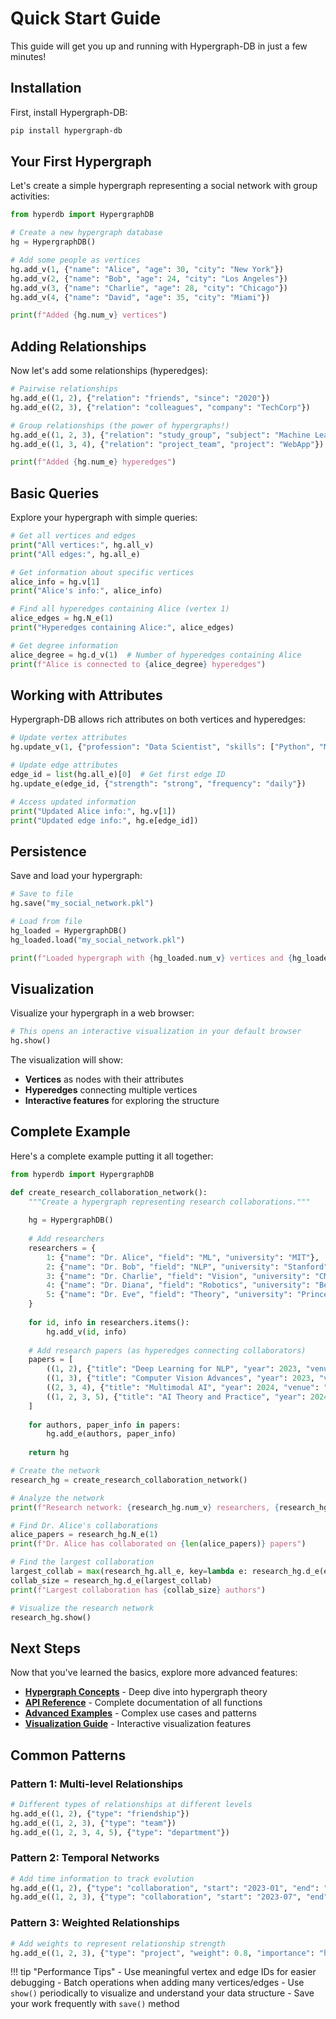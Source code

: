 # Quick Start Guide

This guide will get you up and running with Hypergraph-DB in just a few minutes!

## Installation

First, install Hypergraph-DB:

```bash
pip install hypergraph-db
```

## Your First Hypergraph

Let's create a simple hypergraph representing a social network with group activities:

```python
from hyperdb import HypergraphDB

# Create a new hypergraph database
hg = HypergraphDB()

# Add some people as vertices
hg.add_v(1, {"name": "Alice", "age": 30, "city": "New York"})
hg.add_v(2, {"name": "Bob", "age": 24, "city": "Los Angeles"})
hg.add_v(3, {"name": "Charlie", "age": 28, "city": "Chicago"})
hg.add_v(4, {"name": "David", "age": 35, "city": "Miami"})

print(f"Added {hg.num_v} vertices")
```

## Adding Relationships

Now let's add some relationships (hyperedges):

```python
# Pairwise relationships
hg.add_e((1, 2), {"relation": "friends", "since": "2020"})
hg.add_e((2, 3), {"relation": "colleagues", "company": "TechCorp"})

# Group relationships (the power of hypergraphs!)
hg.add_e((1, 2, 3), {"relation": "study_group", "subject": "Machine Learning"})
hg.add_e((1, 3, 4), {"relation": "project_team", "project": "WebApp"})

print(f"Added {hg.num_e} hyperedges")
```

## Basic Queries

Explore your hypergraph with simple queries:

```python
# Get all vertices and edges
print("All vertices:", hg.all_v)
print("All edges:", hg.all_e)

# Get information about specific vertices
alice_info = hg.v[1]
print("Alice's info:", alice_info)

# Find all hyperedges containing Alice (vertex 1)
alice_edges = hg.N_e(1)
print("Hyperedges containing Alice:", alice_edges)

# Get degree information
alice_degree = hg.d_v(1)  # Number of hyperedges containing Alice
print(f"Alice is connected to {alice_degree} hyperedges")
```

## Working with Attributes

Hypergraph-DB allows rich attributes on both vertices and hyperedges:

```python
# Update vertex attributes
hg.update_v(1, {"profession": "Data Scientist", "skills": ["Python", "ML"]})

# Update edge attributes
edge_id = list(hg.all_e)[0]  # Get first edge ID
hg.update_e(edge_id, {"strength": "strong", "frequency": "daily"})

# Access updated information
print("Updated Alice info:", hg.v[1])
print("Updated edge info:", hg.e[edge_id])
```

## Persistence

Save and load your hypergraph:

```python
# Save to file
hg.save("my_social_network.pkl")

# Load from file
hg_loaded = HypergraphDB()
hg_loaded.load("my_social_network.pkl")

print(f"Loaded hypergraph with {hg_loaded.num_v} vertices and {hg_loaded.num_e} edges")
```

## Visualization

Visualize your hypergraph in a web browser:

```python
# This opens an interactive visualization in your default browser
hg.show()
```

The visualization will show:
- **Vertices** as nodes with their attributes
- **Hyperedges** connecting multiple vertices
- **Interactive features** for exploring the structure

## Complete Example

Here's a complete example putting it all together:

```python
from hyperdb import HypergraphDB

def create_research_collaboration_network():
    """Create a hypergraph representing research collaborations."""
    
    hg = HypergraphDB()
    
    # Add researchers
    researchers = {
        1: {"name": "Dr. Alice", "field": "ML", "university": "MIT"},
        2: {"name": "Dr. Bob", "field": "NLP", "university": "Stanford"},
        3: {"name": "Dr. Charlie", "field": "Vision", "university": "CMU"},
        4: {"name": "Dr. Diana", "field": "Robotics", "university": "Berkeley"},
        5: {"name": "Dr. Eve", "field": "Theory", "university": "Princeton"}
    }
    
    for id, info in researchers.items():
        hg.add_v(id, info)
    
    # Add research papers (as hyperedges connecting collaborators)
    papers = [
        ((1, 2), {"title": "Deep Learning for NLP", "year": 2023, "venue": "ICML"}),
        ((1, 3), {"title": "Computer Vision Advances", "year": 2023, "venue": "CVPR"}),
        ((2, 3, 4), {"title": "Multimodal AI", "year": 2024, "venue": "NeurIPS"}),
        ((1, 2, 3, 5), {"title": "AI Theory and Practice", "year": 2024, "venue": "JMLR"})
    ]
    
    for authors, paper_info in papers:
        hg.add_e(authors, paper_info)
    
    return hg

# Create the network
research_hg = create_research_collaboration_network()

# Analyze the network
print(f"Research network: {research_hg.num_v} researchers, {research_hg.num_e} papers")

# Find Dr. Alice's collaborations
alice_papers = research_hg.N_e(1)
print(f"Dr. Alice has collaborated on {len(alice_papers)} papers")

# Find the largest collaboration
largest_collab = max(research_hg.all_e, key=lambda e: research_hg.d_e(e))
collab_size = research_hg.d_e(largest_collab)
print(f"Largest collaboration has {collab_size} authors")

# Visualize the research network
research_hg.show()
```

## Next Steps

Now that you've learned the basics, explore more advanced features:

- **[Hypergraph Concepts](hypergraph-basics.md)** - Deep dive into hypergraph theory
- **[API Reference](../api/index.md)** - Complete documentation of all functions
- **[Advanced Examples](../examples/advanced.md)** - Complex use cases and patterns
- **[Visualization Guide](../visualization/index.md)** - Interactive visualization features

## Common Patterns

### Pattern 1: Multi-level Relationships

```python
# Different types of relationships at different levels
hg.add_e((1, 2), {"type": "friendship"})
hg.add_e((1, 2, 3), {"type": "team"})
hg.add_e((1, 2, 3, 4, 5), {"type": "department"})
```

### Pattern 2: Temporal Networks

```python
# Add time information to track evolution
hg.add_e((1, 2), {"type": "collaboration", "start": "2023-01", "end": "2023-06"})
hg.add_e((1, 2, 3), {"type": "collaboration", "start": "2023-07", "end": "2024-01"})
```

### Pattern 3: Weighted Relationships

```python
# Add weights to represent relationship strength
hg.add_e((1, 2, 3), {"type": "project", "weight": 0.8, "importance": "high"})
```

!!! tip "Performance Tips"
    - Use meaningful vertex and edge IDs for easier debugging
    - Batch operations when adding many vertices/edges
    - Use `show()` periodically to visualize and understand your data structure
    - Save your work frequently with `save()` method
